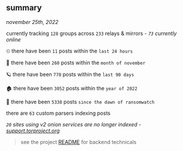 
## summary
_november 25th, 2022_

currently tracking `128` groups across `233` relays & mirrors - _`73` currently online_

⏲ there have been `11` posts within the `last 24 hours`

🦈 there have been `260` posts within the `month of november`

🪐 there have been `770` posts within the `last 90 days`

🏚 there have been `3052` posts within the `year of 2022`

🦕 there have been `5338` posts `since the dawn of ransomwatch`

there are `63` custom parsers indexing posts

_`20` sites using v2 onion services are no longer indexed - [support.torproject.org](https://support.torproject.org/onionservices/v2-deprecation/)_

> see the project [README](https://github.com/joshhighet/ransomwatch#ransomwatch--) for backend technicals
